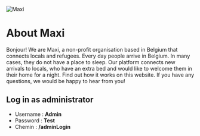 ![Maxi](https://i.imgur.com/TkbAg0e.png "Maxi")
# About Maxi
Bonjour! We are Maxi, a non-profit organisation based in Belgium that connects locals and refugees. Every day people arrive in Belgium. In many cases, they do not have a place to sleep. Our platform connects new arrivals to locals, who have an extra bed and would like to welcome them in their home for a night. Find out how it works on this website. If you have any questions, we would be happy to hear from you! 
## Log in as administrator
- Username : **Admin**
- Password : **Test**
- Chemin : **/adminLogin**

